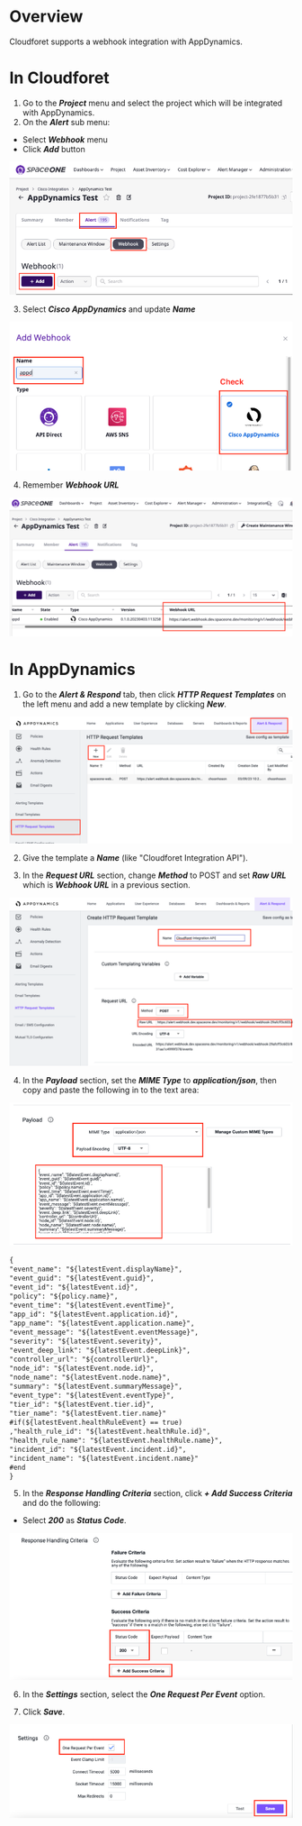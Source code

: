 # Overview

Cloudforet supports a webhook integration with AppDynamics.

# In Cloudforet

1. Go to the ***Project*** menu and select the project which will be integrated with AppDynamics.
2. On the ***Alert*** sub menu:
* Select ***Webhook*** menu
* Click ***Add*** button

![Configure](1_cloudforet_configure.png)

3. Select ***Cisco AppDynamics*** and update ***Name***

![Create Webhook](2_create_webhook.png)

4. Remember ***Webhook URL***

![Create Webhook](2_1_webhook.png)

# In AppDynamics

1. Go to the ***Alert & Respond*** tab, then click ***HTTP Request Templates*** on the left menu and
add a new template by clicking ***New***.


![Configure](3_configure_appd.png)

2. Give the template a ***Name*** (like "Cloudforet Integration API").

3. In the ***Request URL*** section, change ***Method*** to POST and set ***Raw URL*** which is ***Webhook URL***
in a previous section.

![Configure](4_update_body.png)

4. In the ***Payload*** section, set the ***MIME Type*** to ***application/json***, then copy and paste
the following in to the text area:

![Configure](5_update_payload.png)

~~~
{
"event_name": "${latestEvent.displayName}",
"event_guid": "${latestEvent.guid}",
"event_id": "${latestEvent.id}",
"policy": "${policy.name}",
"event_time": "${latestEvent.eventTime}",
"app_id": "${latestEvent.application.id}",
"app_name": "${latestEvent.application.name}",
"event_message": "${latestEvent.eventMessage}",
"severity": "${latestEvent.severity}",
"event_deep_link": "${latestEvent.deepLink}",
"controller_url": "${controllerUrl}",
"node_id": "${latestEvent.node.id}",
"node_name": "${latestEvent.node.name}",
"summary": "${latestEvent.summaryMessage}",
"event_type": "${latestEvent.eventType}",
"tier_id": "${latestEvent.tier.id}",
"tier_name": "${latestEvent.tier.name}"
#if(${latestEvent.healthRuleEvent} == true)
,"health_rule_id": "${latestEvent.healthRule.id}",
"health_rule_name": "${latestEvent.healthRule.name}",
"incident_id": "${latestEvent.incident.id}",
"incident_name": "${latestEvent.incident.name}"
#end
}
~~~

5. In the ***Response Handling Criteria*** section, click ***+ Add Success Criteria*** and do the following:
* Select ***200*** as ***Status Code***.

![Configure](6_update_res_code.png)

6. In the ***Settings*** section, select the ***One Request Per Event*** option.

7. Click ***Save***.

![Configure](7_save.png)
